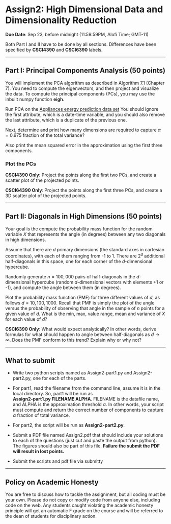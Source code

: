 <!--
.. title: CSCI4390-6390 Assign2
.. slug: dm_assign2
.. date: 2021-09-15 18:23:01 UTC-04:00
.. tags: 
.. category: 
.. link: 
.. description: 
.. has_math: True
.. type: text
-->

# Assign2: High Dimensional Data and Dimensionality Reduction

**Due Date**: Sep 23, before midnight (11:59:59PM, Alofi Time; GMT-11)


Both Part I and II have to be done by all sections. Differences have
been specified by **CSCI4390** and **CSCI6390** labels. 

---

## Part I: Principal Components Analysis (50 points)

You will implement the PCA algorithm as
 described in Algorithm 7.1 (Chapter 7). You need to compute
 the eigenvectors, and then project and visualize the data. To
 compute the principal components (PCs), you may
 use the inbuilt numpy function **eigh**.

Run PCA on the 
[Appliances energy prediction data set](https://archive.ics.uci.edu/ml/datasets/Appliances+energy+prediction#)
You should ignore the first attribute, which is a date-time variable,
and you should also remove the last attribute, which is a duplicate of
the previous one.

Next, determine and print how many dimensions are required
 to capture $\alpha=0.975$ fraction of the total variance? 

Also print the mean squared error in the approximation using
the first three components.

### Plot the PCs

**CSCI4390 Only**: Project the points along the first two PCs, and create
a scatter plot of the projected points.

**CSCI64390 Only**: Project the points along the first three PCs, and create
a 3D scatter plot of the projected points.

---

## Part II: Diagonals in High Dimensions (50 points)

Your goal is the compute the probability mass function for the random
variable $X$ that represents the angle (in degrees) between any two
diagonals in high dimensions.

Assume that there are $d$ primary dimensions (the standard axes in
cartesian coordinates), with each of them ranging from -1 to 1.  There
are $2^{d}$ additional half-diagonals in this space, one for each
corner of the $d$-dimensional hypercube.

Randomly generate
 $n=100,000$ pairs of
half-diagonals in the $d$-dimensional hypercube (random $d$-dimensional
vectors with elements +1 or -1), and compute the angle
between them (in degrees). 

Plot the probability mass
 function (PMF) for three different
values of $d$, as follows $d={10,100,1000}$. Recall that PMF is
simply the plot of the angle versus the probability of observing that
angle in the sample of $n$ points for a given value of $d$. What is
the min, max, value range, mean and variance of $X$ for each value of
$d$?


**CSCI6390 Only**:  What would expect analytically? In other
words, derive formulas for what should happen to angle between
half-diagonals as $d \to \infty$. Does the PMF conform to this trend?
Explain why or why not?

---

## What to submit

* Write two python scripts named as Assign2-part1.py and
 Assign2-part2.py, one for each of the parts. 


* For part1, read the filename from the command line, assume it is in
 the local directory. So, part1 will be run as  
 **Assign2-part1.py FILENAME ALPHA**. FILENAME is the datafile name, and ALPHA is the
 approximation threshold $\alpha$.  In other words, your script must
 compute and return the correct number of components to capture $\alpha$
 fraction of total variance. 

* For part2, the script will be run as **Assign2-part2.py**.

* Submit a PDF file named Assign2.pdf that should include your solutions
 to each of the questions (just cut and paste the output from python).
 The figures should also be part of this file. **Failure the submit the
 PDF will result in lost points.** 

* Submit the scripts and pdf file via submitty

---

## Policy on Academic Honesty

You are free to discuss how to tackle the assignment, but all coding
must be your own. Please do not copy or modify code from anyone else,
including code on the web. Any students caught violating the academic
honesty principle will get an automatic F grade on the course and will
be referred to the dean of students for disciplinary action.

